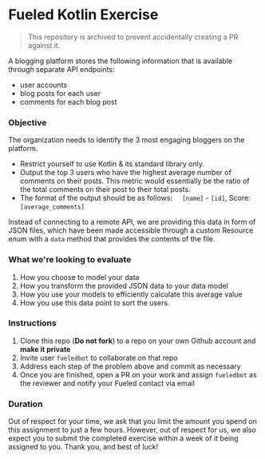 # Fueled Kotlin Exercise

> This repository is archived to prevent accidentally creating a PR against it.

A blogging platform stores the following information that is available through separate API endpoints:
+ user accounts
+ blog posts for each user
+ comments for each blog post

### Objective
The organization needs to identify the 3 most engaging bloggers on the platform.
- Restrict yourself to use Kotlin & its standard library only.
- Output the top 3 users who have the highest average number of comments on their posts. This metric would essentially be the ratio of the total comments on their post to their total posts.
- The format of the output should be as follows:
 &nbsp;&nbsp;&nbsp; `[name]` - `[id]`, Score: `[average_comments]`

Instead of connecting to a remote API, we are providing this data in form of JSON files, which have been made accessible through a custom Resource enum with a `data` method that provides the contents of the file.

### What we're looking to evaluate
1. How you choose to model your data
2. How you transform the provided JSON data to your data model
3. How you use your models to efficiently calculate this average value
4. How you use this data point to sort the users

### Instructions
1. Clone this repo (**Do not fork**) to a repo on your own Github account and **make it private**
2. Invite user `fueledbot` to collaborate on that repo
3. Address each step of the problem above and commit as necessary
4. Once you are finished, open a PR on your work and assign `fueledbot` as the reviewer and notify your Fueled contact via email

### Duration
Out of respect for your time, we ask that you limit the amount you spend on this assignment to just a few hours. However, out of respect for us, we also expect you to submit the completed exercise within a week of it being assigned to you. Thank you, and best of luck!

